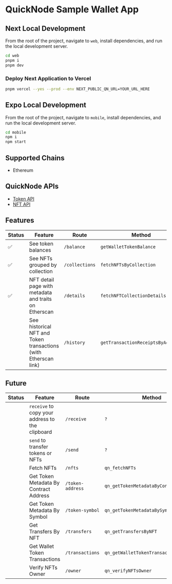 # QuickNode Sample Wallet App

## Next Local Development

From the root of the project, navigate to `web`, install dependencies, and run the local development server.

```bash
cd web
pnpm i
pnpm dev
```

### Deploy Next Application to Vercel

```bash
pnpm vercel --yes --prod --env NEXT_PUBLIC_QN_URL=YOUR_URL_HERE
```

## Expo Local Development

From the root of the project, navigate to `mobile`, install dependencies, and run the local development server.

```bash
cd mobile
npm i
npm start
```

## Supported Chains

- Ethereum

## QuickNode APIs

- [Token API](https://www.quicknode.com/token-api)
- [NFT API](https://www.quicknode.com/nft-api)

## Features

| Status | Feature                                                         | Route          | Method                            | Documentation                        |
| ------ | --------------------------------------------------------------- | -------------- | --------------------------------- | ------------------------------------ |
| ✅     | See token balances                                              | `/balance`     | `getWalletTokenBalance`           | [qn_getWalletTokenBalance]           |
| ✅     | See NFTs grouped by collection                                  | `/collections` | `fetchNFTsByCollection`           | [qn_fetchNFTsByCollection]           |
| ✅     | NFT detail page with metadata and traits on Etherscan           | `/details`     | `fetchNFTCollectionDetails`       | [qn_fetchNFTCollectionDetails]       |
|        | See historical NFT and Token transactions (with Etherscan link) | `/history`     | `getTransactionReceiptsByAddress` | [qn_getTransactionReceiptsByAddress] |

[qn_getWalletTokenBalance]: https://www.quicknode.com/docs/ethereum/qn_getWalletTokenBalance
[qn_getTransactionReceiptsByAddress]: https://www.quicknode.com/docs/ethereum/qn_getTransactionReceiptsByAddress
[qn_fetchNFTsByCollection]: https://www.quicknode.com/docs/ethereum/qn_fetchNFTsByCollection
[qn_fetchNFTCollectionDetails]: https://www.quicknode.com/docs/ethereum/qn_fetchNFTCollectionDetails

## Future

| Status | Feature                                                    | Route            | Method                                 | Documentation                          |
| ------ | ---------------------------------------------------------- | ---------------- | -------------------------------------- | -------------------------------------- |
|        | `receive` to copy your address to the clipboard            | `/receive`       | `?`                                    | []                                     |
|        | `send` to transfer tokens or NFTs                          | `/send`          | `?`                                    | []                                     |
|        | Fetch NFTs                                                 | `/nfts`          | `qn_fetchNFTs`                         | [qn_fetchNFTs]                         |
|        | Get Token Metadata By Contract Address                     | `/token-address` | `qn_getTokenMetadataByContractAddress` | [qn_getTokenMetadataByContractAddress] |
|        | Get Token Metadata By Symbol                               | `/token-symbol`  | `qn_getTokenMetadataBySymbol`          | [qn_getTokenMetadataBySymbol]          |
|        | Get Transfers By NFT                                       | `/transfers`     | `qn_getTransfersByNFT`                 | [qn_getTransfersByNFT]                 |
|        | Get Wallet Token Transactions                              | `/transactions`  | `qn_getWalletTokenTransactions`        | [qn_getWalletTokenTransactions]        |
|        | Verify NFTs Owner                                          | `/owner`         | `qn_verifyNFTsOwner`                   | [qn_verifyNFTsOwner]                   |

[qn_fetchNFTs]: https://www.quicknode.com/docs/ethereum/qn_fetchNFTs
[qn_getTokenMetadataByContractAddress]: https://www.quicknode.com/docs/ethereum/qn_getTokenMetadataByContractAddress
[qn_getTokenMetadataBySymbol]: https://www.quicknode.com/docs/ethereum/qn_getTokenMetadataBySymbol
[qn_getTransfersByNFT]: https://www.quicknode.com/docs/ethereum/qn_getTransfersByNFT
[qn_getWalletTokenTransactions]: https://www.quicknode.com/docs/ethereum/qn_getWalletTokenTransactions
[qn_verifyNFTsOwner]: https://www.quicknode.com/docs/ethereum/qn_verifyNFTsOwner